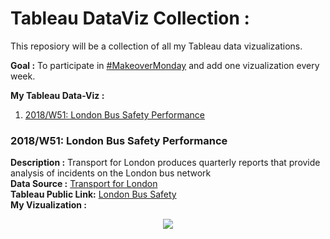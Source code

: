 # Tableau DataViz Collection :

This reposiory will be a collection of all my Tableau data vizualizations.

**Goal :** To participate in [#MakeoverMonday](https://twitter.com/hashtag/makeovermonday) and add one vizualization every week.

**My Tableau Data-Viz :**
1. [2018/W51: London Bus Safety Performance](https://github.com/abhi094/Tableau-DataViz-Collection/blob/master/README.md#1-2018w51-london-bus-safety-performance)

### 2018/W51: London Bus Safety Performance

**Description :** Transport for London produces quarterly reports that provide analysis of incidents on the London bus network  
**Data Source :** [Transport for London](https://tfl.gov.uk/corporate/publications-and-reports/bus-safety-data)  
**Tableau Public Link:** [London Bus Safety ](https://public.tableau.com/profile/abhijeet.b.#!/vizhome/DataViz1_1myEdit/Dashboard1)  
**My Vizualization :**
<p align="center">
  <img src="https://github.com/abhi094/Tableau-DataViz-Collection/blob/master/Images/Viz_001_Image.png">
</p>


